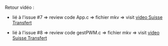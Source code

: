 Retour vidéo : 

- lié à l'issue #7 => review code App.c => fichier mkv => 
visit [video Suisse Transfert](https://www.swisstransfer.com/d/db6c0cb2-981b-466c-869e-59bb94e7b4eb)


- lié à l'issue #8 => review code gestPWM.c => fichier mkv => 
visit [video Suisse Transfert](https://www.swisstransfer.com/d/a14a046e-b33a-47f8-ac0a-11bb50c111f9)
